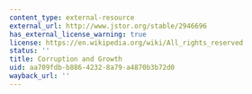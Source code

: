 ```yaml
---
content_type: external-resource
external_url: http://www.jstor.org/stable/2946696
has_external_license_warning: true
license: https://en.wikipedia.org/wiki/All_rights_reserved
status: ''
title: Corruption and Growth
uid: aa709fdb-b886-4232-8a79-a4870b3b72d0
wayback_url: ''
---
```

